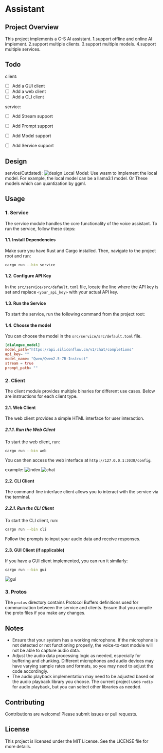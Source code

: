 # Assistant

## Project Overview

This project implements a C-S AI assistant. 
1.support offline and online AI implement. 
2.support multiple clients.
3.support multiple models.
4.support multiple services.

## Todo

client:
- [ ] Add a GUI client
- [ ] Add a web client
- [ ] Add a CLI client

service:
- [ ] Add Stream support
- [ ] Add Prompt support
- [ ] Add Model support
- [ ] Add Service support


## Design
service(Outdated):
![design](images/design.png)
Local Model:
Use wasm to implement the local model. For example, the local model can be a llama3.1 model. Or These models which can quantization by ggml.




## Usage

### 1. Service

The service module handles the core functionality of the voice assistant. To run the service, follow these steps:

#### 1.1. Install Dependencies

Make sure you have Rust and Cargo installed. Then, navigate to the project root and run:

``` sh
cargo run --bin service
```

#### 1.2. Configure API Key

In the `src/service/src/default.toml` file, locate the line where the API key is set and replace `<your_api_key>` with your actual API key.

#### 1.3. Run the Service

To start the service, run the following command from the project root:
#### 1.4. Choose the model

You can choose the model in the `src/service/src/default.toml` file.

``` toml
[dialogue_model]
model_path="https://api.siliconflow.cn/v1/chat/completions"
api_key= ""
model_name= "Qwen/Qwen2.5-7B-Instruct"
stream = true
prompt_path= ""
```

### 2. Client

The client module provides multiple binaries for different use cases. Below are instructions for each client type.

#### 2.1. Web Client

The web client provides a simple HTML interface for user interaction.

##### 2.1.1. Run the Web Client

To start the web client, run:
``` sh
cargo run --bin web
``` 
You can then access the web interface at `http://127.0.0.1:3030/config`.

example:
![index](images/index.png)
![chat](images/chat.png)

#### 2.2. CLI Client

The command-line interface client allows you to interact with the service via the terminal.

##### 2.2.1. Run the CLI Client

To start the CLI client, run:
``` sh
cargo run --bin cli
```
Follow the prompts to input your audio data and receive responses.

#### 2.3. GUI Client (if applicable)

If you have a GUI client implemented, you can run it similarly:
``` sh
cargo run --bin gui
``` 
![gui](images/UIChat.png)

### 3. Protos

The `protos` directory contains Protocol Buffers definitions used for communication between the service and clients. Ensure that you compile the proto files if you make any changes.

## Notes

- Ensure that your system has a working microphone. If the microphone is not detected or not functioning properly, the voice-to-text module will not be able to capture audio data.
- Adjust the audio data processing logic as needed, especially for buffering and chunking. Different microphones and audio devices may have varying sample rates and formats, so you may need to adjust the code accordingly.
- The audio playback implementation may need to be adjusted based on the audio playback library you choose. The current project uses `rodio` for audio playback, but you can select other libraries as needed.

## Contributing

Contributions are welcome! Please submit issues or pull requests.

## License

This project is licensed under the MIT License. See the LICENSE file for more details.